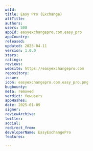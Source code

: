 ```yaml
---
wsId: 
title: Easy Pro (Exchange)
altTitle: 
authors: 
users: 500
appId: easyexchangepro.com.easy_pro
appCountry: 
released: 
updated: 2023-04-11
version: 1.0.0
stars: 
ratings: 
reviews: 
website: https://easyexchangepro.com
repository: 
issue: 
icon: easyexchangepro.com.easy_pro.png
bugbounty: 
meta: removed
verdict: fewusers
appHashes: 
date: 2025-01-09
signer: 
reviewArchive: 
twitter: 
social: 
redirect_from: 
developerName: EasyExchangePro
features: 

---
```


